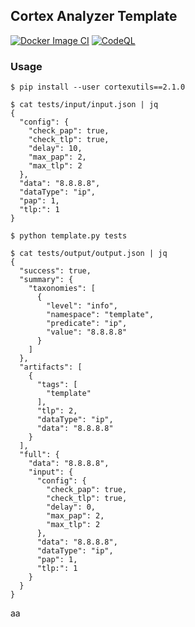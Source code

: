 ## Cortex Analyzer Template
[![Docker Image CI](https://github.com/adammchugh/Cortex_Analyzer_Template/actions/workflows/docker-image.yml/badge.svg?branch=development)](https://github.com/adammchugh/Cortex_Analyzer_Template/actions/workflows/docker-image.yml)
[![CodeQL](https://github.com/adammchugh/Cortex_Analyzer_Template/actions/workflows/codeql-analysis.yml/badge.svg?branch=development)](https://github.com/adammchugh/Cortex_Analyzer_Template/actions/workflows/codeql-analysis.yml)

### Usage

```console
$ pip install --user cortexutils==2.1.0

$ cat tests/input/input.json | jq
{
  "config": {
    "check_pap": true,
    "check_tlp": true,
    "delay": 10,
    "max_pap": 2,
    "max_tlp": 2
  },
  "data": "8.8.8.8",
  "dataType": "ip",
  "pap": 1,
  "tlp:": 1
}

$ python template.py tests

$ cat tests/output/output.json | jq
{
  "success": true,
  "summary": {
    "taxonomies": [
      {
        "level": "info",
        "namespace": "template",
        "predicate": "ip",
        "value": "8.8.8.8"
      }
    ]
  },
  "artifacts": [
    {
      "tags": [
        "template"
      ],
      "tlp": 2,
      "dataType": "ip",
      "data": "8.8.8.8"
    }
  ],
  "full": {
    "data": "8.8.8.8",
    "input": {
      "config": {
        "check_pap": true,
        "check_tlp": true,
        "delay": 0,
        "max_pap": 2,
        "max_tlp": 2
      },
      "data": "8.8.8.8",
      "dataType": "ip",
      "pap": 1,
      "tlp:": 1
    }
  }
}
```
aa